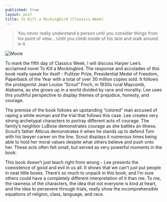 ```yaml
---
published: true
layout: post
title: To Kill a Mockingbird (Classics Week)
---
```

> You never really understand a person until you consider things from his point of view... Until you climb inside of his skin and walk around in it.

![Movie](https://gwangjunewsgic.com/wp-content/uploads/2017/09/to-kill-a-mockingbird-7e446deffb8d6c15.jpg)

To mark the fifth day of Classics Week, I will discuss Harper Lee’s acclaimed novel To Kill a Mockingbird. The response and accolades of this book really speak for itself - Pulitzer Prize, Presidential Medal of Freedom, Paperback of the Year with a total of over 30 million copies sold. It follows the protagonist Jean Louise “Scout” Finch, in 1930s rural Maycomb, Alabama, as she grows up in a world divided by race and morality. Lee uses this youthful perspective to display themes of prejudice, honesty, and courage.

The premise of the book follows an upstanding “colored” man accused of raping a white woman and the trial that follows this case. Lee creates very strong archetypal characters to portray different acts of courage. The family’s neighbor LuBose demonstrates courage as she battles an illness. Scout’s father Atticus demonstrates it when he stands up to defend Tom with his lawyer career on the line. Scout displays it numerous times being able to hold her moral values despite what others believe and push onto her. These acts often felt small, but served as very powerful moments in the book.

This book doesn’t just teach right from wrong - Lee presents the coexistence of good and evil in us all. It shows that we can’t just put people in neat little boxes. There’s so much to unpack in this book, and I’m sure others could have a completely different interpretation of it than me. To me, the rawness of the characters, the idea that not everyone is kind at heart, and the idea to persevere through trials, really show the incomprehensible equations of religion, class, language, and race. 
